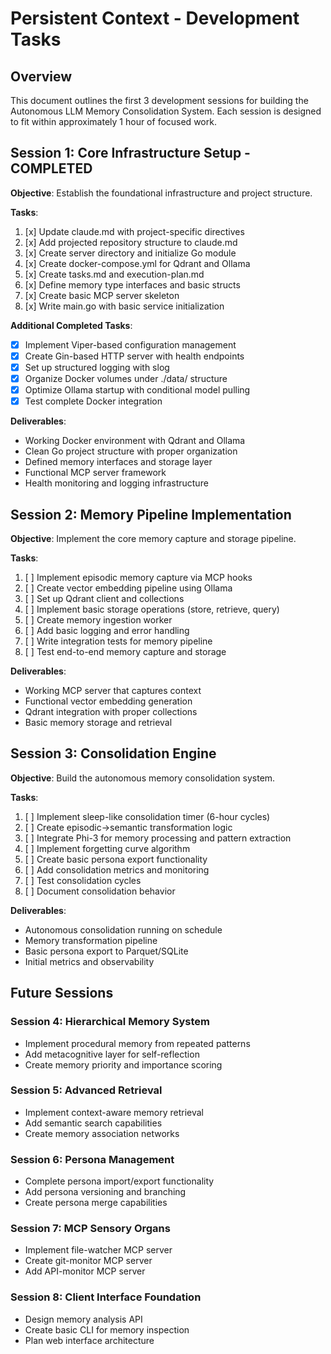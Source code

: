 # Persistent Context - Development Tasks

## Overview

This document outlines the first 3 development sessions for building the Autonomous LLM Memory Consolidation System. Each session is designed to fit within approximately 1 hour of focused work.

## Session 1: Core Infrastructure Setup - COMPLETED

**Objective**: Establish the foundational infrastructure and project structure.

**Tasks**:

1. [x] Update claude.md with project-specific directives
2. [x] Add projected repository structure to claude.md
3. [x] Create server directory and initialize Go module
4. [x] Create docker-compose.yml for Qdrant and Ollama
5. [x] Create tasks.md and execution-plan.md
6. [x] Define memory type interfaces and basic structs
7. [x] Create basic MCP server skeleton
8. [x] Write main.go with basic service initialization

**Additional Completed Tasks**:

- [x] Implement Viper-based configuration management
- [x] Create Gin-based HTTP server with health endpoints
- [x] Set up structured logging with slog
- [x] Organize Docker volumes under ./data/ structure
- [x] Optimize Ollama startup with conditional model pulling
- [x] Test complete Docker integration

**Deliverables**:

- Working Docker environment with Qdrant and Ollama
- Clean Go project structure with proper organization
- Defined memory interfaces and storage layer
- Functional MCP server framework
- Health monitoring and logging infrastructure

## Session 2: Memory Pipeline Implementation

**Objective**: Implement the core memory capture and storage pipeline.

**Tasks**:

1. [ ] Implement episodic memory capture via MCP hooks
2. [ ] Create vector embedding pipeline using Ollama
3. [ ] Set up Qdrant client and collections
4. [ ] Implement basic storage operations (store, retrieve, query)
5. [ ] Create memory ingestion worker
6. [ ] Add basic logging and error handling
7. [ ] Write integration tests for memory pipeline
8. [ ] Test end-to-end memory capture and storage

**Deliverables**:

- Working MCP server that captures context
- Functional vector embedding generation
- Qdrant integration with proper collections
- Basic memory storage and retrieval

## Session 3: Consolidation Engine

**Objective**: Build the autonomous memory consolidation system.

**Tasks**:

1. [ ] Implement sleep-like consolidation timer (6-hour cycles)
2. [ ] Create episodic→semantic transformation logic
3. [ ] Integrate Phi-3 for memory processing and pattern extraction
4. [ ] Implement forgetting curve algorithm
5. [ ] Create basic persona export functionality
6. [ ] Add consolidation metrics and monitoring
7. [ ] Test consolidation cycles
8. [ ] Document consolidation behavior

**Deliverables**:

- Autonomous consolidation running on schedule
- Memory transformation pipeline
- Basic persona export to Parquet/SQLite
- Initial metrics and observability

## Future Sessions

### Session 4: Hierarchical Memory System

- Implement procedural memory from repeated patterns
- Add metacognitive layer for self-reflection
- Create memory priority and importance scoring

### Session 5: Advanced Retrieval

- Implement context-aware memory retrieval
- Add semantic search capabilities
- Create memory association networks

### Session 6: Persona Management

- Complete persona import/export functionality
- Add persona versioning and branching
- Create persona merge capabilities

### Session 7: MCP Sensory Organs

- Implement file-watcher MCP server
- Create git-monitor MCP server
- Add API-monitor MCP server

### Session 8: Client Interface Foundation

- Design memory analysis API
- Create basic CLI for memory inspection
- Plan web interface architecture
